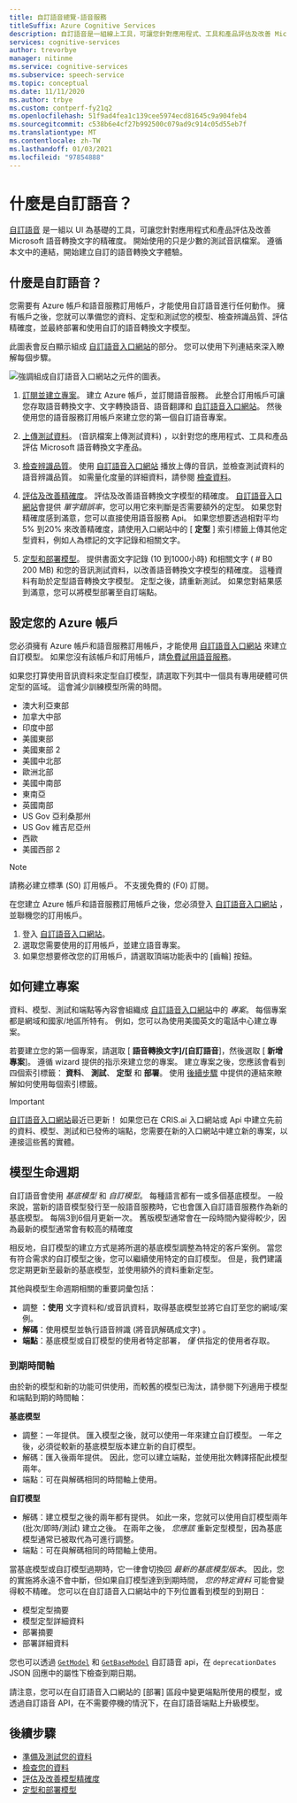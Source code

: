 ```yaml
---
title: 自訂語音總覽-語音服務
titleSuffix: Azure Cognitive Services
description: 自訂語音是一組線上工具，可讓您針對應用程式、工具和產品評估及改善 Microsoft 語音轉換文字的精確度。
services: cognitive-services
author: trevorbye
manager: nitinme
ms.service: cognitive-services
ms.subservice: speech-service
ms.topic: conceptual
ms.date: 11/11/2020
ms.author: trbye
ms.custom: contperf-fy21q2
ms.openlocfilehash: 51f9ad4fea1c139cee5974ecd81645c9a904feb4
ms.sourcegitcommit: c538b6e4cf27b992500c079ad9c914c05d55eb7f
ms.translationtype: MT
ms.contentlocale: zh-TW
ms.lasthandoff: 01/03/2021
ms.locfileid: "97854888"
---
```

# <a name="what-is-custom-speech"></a>什麼是自訂語音？

[自訂語音](https://aka.ms/customspeech) 是一組以 UI 為基礎的工具，可讓您針對應用程式和產品評估及改善 Microsoft 語音轉換文字的精確度。 開始使用的只是少數的測試音訊檔案。 遵循本文中的連結，開始建立自訂的語音轉換文字體驗。

## <a name="whats-in-custom-speech"></a>什麼是自訂語音？

您需要有 Azure 帳戶和語音服務訂用帳戶，才能使用自訂語音進行任何動作。 擁有帳戶之後，您就可以準備您的資料、定型和測試您的模型、檢查辨識品質、評估精確度，並最終部署和使用自訂的語音轉換文字模型。

此圖表會反白顯示組成 [自訂語音入口網站](https://aka.ms/customspeech)的部分。 您可以使用下列連結來深入瞭解每個步驟。

![強調組成自訂語音入口網站之元件的圖表。](./media/custom-speech/custom-speech-overview.png)

1. [訂閱並建立專案](#set-up-your-azure-account)。 建立 Azure 帳戶，並訂閱語音服務。 此整合訂用帳戶可讓您存取語音轉換文字、文字轉換語音、語音翻譯和 [自訂語音入口網站](https://speech.microsoft.com/customspeech)。 然後使用您的語音服務訂用帳戶來建立您的第一個自訂語音專案。

1. [上傳測試資料](./how-to-custom-speech-test-and-train.md)。  (音訊檔案上傳測試資料) ，以針對您的應用程式、工具和產品評估 Microsoft 語音轉換文字產品。

1. [檢查辨識品質](how-to-custom-speech-inspect-data.md)。 使用 [自訂語音入口網站](https://speech.microsoft.com/customspeech) 播放上傳的音訊，並檢查測試資料的語音辨識品質。 如需量化度量的詳細資料，請參閱 [檢查資料](how-to-custom-speech-inspect-data.md)。

1. [評估及改善精確度](how-to-custom-speech-evaluate-data.md)。 評估及改善語音轉換文字模型的精確度。 [自訂語音入口網站](https://speech.microsoft.com/customspeech)會提供 *單字錯誤率*，您可以用它來判斷是否需要額外的定型。 如果您對精確度感到滿意，您可以直接使用語音服務 Api。 如果您想要透過相對平均5% 到20% 來改善精確度，請使用入口網站中的 [ **定型** ] 索引標籤上傳其他定型資料，例如人為標記的文字記錄和相關文字。

1. [定型和部署模型](how-to-custom-speech-train-model.md)。 提供書面文字記錄 (10 到1000小時) 和相關文字 ( # B0 200 MB) 和您的音訊測試資料，以改善語音轉換文字模型的精確度。 這種資料有助於定型語音轉換文字模型。 定型之後，請重新測試。 如果您對結果感到滿意，您可以將模型部署至自訂端點。

## <a name="set-up-your-azure-account"></a>設定您的 Azure 帳戶

您必須擁有 Azure 帳戶和語音服務訂用帳戶，才能使用 [自訂語音入口網站](https://speech.microsoft.com/customspeech) 來建立自訂模型。 如果您沒有該帳戶和訂用帳戶，請[免費試用語音服務](overview.md#try-the-speech-service-for-free)。

如果您打算使用音訊資料來定型自訂模型，請選取下列其中一個具有專用硬體可供定型的區域。 這會減少訓練模型所需的時間。

* 澳大利亞東部
* 加拿大中部
* 印度中部
* 美國東部
* 美國東部 2
* 美國中北部
* 歐洲北部
* 美國中南部
* 東南亞
* 英國南部
* US Gov 亞利桑那州
* US Gov 維吉尼亞州
* 西歐
* 美國西部 2

> [!NOTE]
> 請務必建立標準 (S0) 訂用帳戶。 不支援免費的 (F0) 訂閱。

在您建立 Azure 帳戶和語音服務訂用帳戶之後，您必須登入 [自訂語音入口網站](https://speech.microsoft.com/customspeech) ，並聯機您的訂用帳戶。

1. 登入 [自訂語音入口網站](https://aka.ms/custom-speech)。
1. 選取您需要使用的訂用帳戶，並建立語音專案。
1. 如果您想要修改您的訂用帳戶，請選取頂端功能表中的 [齒輪] 按鈕。

## <a name="how-to-create-a-project"></a>如何建立專案

資料、模型、測試和端點等內容會組織成 [自訂語音入口網站](https://speech.microsoft.com/customspeech)中的 *專案*。 每個專案都是網域和國家/地區所特有。 例如，您可以為使用美國英文的電話中心建立專案。

若要建立您的第一個專案，請選取 [ **語音轉換文字]/[自訂語音**]，然後選取 [ **新增專案**]。 遵循 wizard 提供的指示來建立您的專案。 建立專案之後，您應該會看到四個索引標籤： **資料**、 **測試**、 **定型** 和 **部署**。 使用 [後續步驟](#next-steps) 中提供的連結來瞭解如何使用每個索引標籤。

> [!IMPORTANT]
> [自訂語音入口網站](https://aka.ms/custom-speech)最近已更新！ 如果您已在 CRIS.ai 入口網站或 Api 中建立先前的資料、模型、測試和已發佈的端點，您需要在新的入口網站中建立新的專案，以連接這些舊的實體。

## <a name="model-lifecycle"></a>模型生命週期

自訂語音會使用 *基底模型* 和 *自訂模型*。 每種語言都有一或多個基底模型。 一般來說，當新的語音模型發行至一般語音服務時，它也會匯入自訂語音服務作為新的基底模型。 每隔3到6個月更新一次。 舊版模型通常會在一段時間內變得較少，因為最新的模型通常會有較高的精確度

相反地，自訂模型的建立方式是將所選的基底模型調整為特定的客戶案例。 當您有符合需求的自訂模型之後，您可以繼續使用特定的自訂模型。 但是，我們建議您定期更新至最新的基底模型，並使用額外的資料重新定型。 

其他與模型生命週期相關的重要詞彙包括：

* 調整 **：使用** 文字資料和/或音訊資料，取得基底模型並將它自訂至您的網域/案例。
* **解碼**：使用模型並執行語音辨識 (將音訊解碼成文字) 。
* **端點**：基底模型或自訂模型的使用者特定部署， *僅* 供指定的使用者存取。

### <a name="expiration-timeline"></a>到期時間軸

由於新的模型和新的功能可供使用，而較舊的模型已淘汰，請參閱下列適用于模型和端點到期的時間軸：

**基底模型** 

* 調整：一年提供。 匯入模型之後，就可以使用一年來建立自訂模型。 一年之後，必須從較新的基底模型版本建立新的自訂模型。  
* 解碼：匯入後兩年提供。 因此，您可以建立端點，並使用批次轉譯搭配此模型兩年。 
* 端點：可在與解碼相同的時間軸上使用。

**自訂模型**

* 解碼：建立模型之後的兩年都有提供。 如此一來，您就可以使用自訂模型兩年 (批次/即時/測試) 建立之後。 在兩年之後， *您應該* 重新定型模型，因為基底模型通常已被取代為可進行調整。  
* 端點：可在與解碼相同的時間軸上使用。

當基底模型或自訂模型過期時，它一律會切換回 *最新的基底模型版本*。 因此，您的實施將永遠不會中斷，但如果自訂模型達到到期時間， *您的特定資料* 可能會變得較不精確。 您可以在自訂語音入口網站中的下列位置看到模型的到期日：

* 模型定型摘要
* 模型定型詳細資料
* 部署摘要
* 部署詳細資料

您也可以透過 [`GetModel`](https://westus.dev.cognitive.microsoft.com/docs/services/speech-to-text-api-v3-0/operations/GetModel) 和 [`GetBaseModel`](https://westus.dev.cognitive.microsoft.com/docs/services/speech-to-text-api-v3-0/operations/GetBaseModel) 自訂語音 api，在 `deprecationDates` JSON 回應中的屬性下檢查到期日期。

請注意，您可以在自訂語音入口網站的 [部署] 區段中變更端點所使用的模型，或透過自訂語音 API，在不需要停機的情況下，在自訂語音端點上升級模型。

## <a name="next-steps"></a>後續步驟

* [準備及測試您的資料](./how-to-custom-speech-test-and-train.md)
* [檢查您的資料](how-to-custom-speech-inspect-data.md)
* [評估及改善模型精確度](how-to-custom-speech-evaluate-data.md)
* [定型和部署模型](how-to-custom-speech-train-model.md)